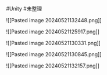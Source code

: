 
#Unity #未整理 

![[Pasted image 20240521132448.png]]



![[Pasted image 20240521125917.png]]


![[Pasted image 20240521130331.png]]



![[Pasted image 20240521130845.png]]

![[Pasted image 20240521132157.png]]


